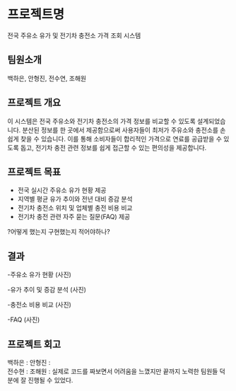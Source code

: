 # 프로젝트명
전국 주유소 유가 및 전기차 충전소 가격 조회 시스템

## 팀원소개
백하은, 안형진, 전수연, 조해원

## 프로젝트 개요
이 시스템은 전국 주유소와 전기차 충전소의 가격 정보를 비교할 수 있도록 설계되었습니다. 분산된 정보를 한 곳에서 제공함으로써 사용자들이 최저가 주유소와 충전소를 손쉽게 찾을 수 있습니다. 이를 통해 소비자들이 합리적인 가격으로 연료를 공급받을 수 있도록 돕고, 전기차 충전 관련 정보를 쉽게 접근할 수 있는 편의성을 제공합니다.

## 프로젝트 목표
- 전국 실시간 주유소 유가 현황 제공
- 지역별 평균 유가 추이와 전년 대비 증감 분석
- 전기차 충전소 위치 및 업체별 충전 비용 비교
- 전기차 충전 관련 자주 묻는 질문(FAQ) 제공


?어떻게 했는지 구현했는지 적어야하나?



## 결과
-주유소 유가 현황
(사진)

-유가 추이 및 증감 분석
(사진)

-충전소 비용 비교
(사진)

-FAQ
(사진)

## 프로젝트 회고
백하은 : 
안형진 :  
전수현 : 
조해원 : 실제로 코드를 짜보면서 어려움을 느꼈지만 끝까지 노력한 팀원들 덕분에 잘 진행될 수 있었다.
